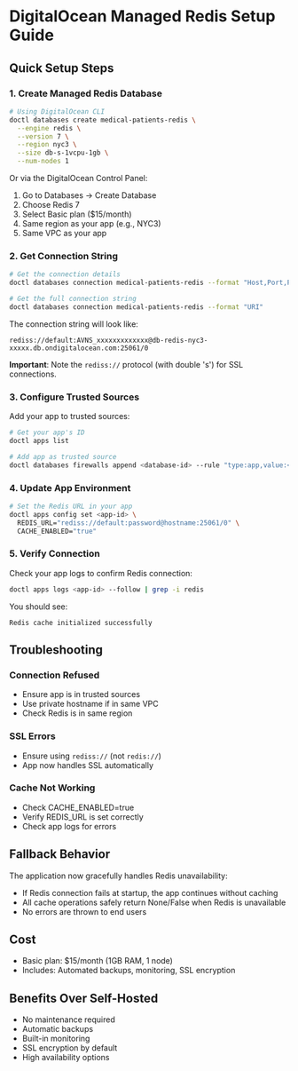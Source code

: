 # DigitalOcean Managed Redis Setup Guide

## Quick Setup Steps

### 1. Create Managed Redis Database
```bash
# Using DigitalOcean CLI
doctl databases create medical-patients-redis \
  --engine redis \
  --version 7 \
  --region nyc3 \
  --size db-s-1vcpu-1gb \
  --num-nodes 1
```

Or via the DigitalOcean Control Panel:
1. Go to Databases → Create Database
2. Choose Redis 7
3. Select Basic plan ($15/month)
4. Same region as your app (e.g., NYC3)
5. Same VPC as your app

### 2. Get Connection String
```bash
# Get the connection details
doctl databases connection medical-patients-redis --format "Host,Port,Password,SSL"

# Get the full connection string
doctl databases connection medical-patients-redis --format "URI"
```

The connection string will look like:
```
rediss://default:AVNS_xxxxxxxxxxxxx@db-redis-nyc3-xxxxx.db.ondigitalocean.com:25061/0
```

**Important**: Note the `rediss://` protocol (with double 's') for SSL connections.

### 3. Configure Trusted Sources
Add your app to trusted sources:
```bash
# Get your app's ID
doctl apps list

# Add app as trusted source
doctl databases firewalls append <database-id> --rule "type:app,value:<app-id>"
```

### 4. Update App Environment
```bash
# Set the Redis URL in your app
doctl apps config set <app-id> \
  REDIS_URL="rediss://default:password@hostname:25061/0" \
  CACHE_ENABLED="true"
```

### 5. Verify Connection
Check your app logs to confirm Redis connection:
```bash
doctl apps logs <app-id> --follow | grep -i redis
```

You should see:
```
Redis cache initialized successfully
```

## Troubleshooting

### Connection Refused
- Ensure app is in trusted sources
- Use private hostname if in same VPC
- Check Redis is in same region

### SSL Errors
- Ensure using `rediss://` (not `redis://`)
- App now handles SSL automatically

### Cache Not Working
- Check CACHE_ENABLED=true
- Verify REDIS_URL is set correctly
- Check app logs for errors

## Fallback Behavior

The application now gracefully handles Redis unavailability:
- If Redis connection fails at startup, the app continues without caching
- All cache operations safely return None/False when Redis is unavailable
- No errors are thrown to end users

## Cost
- Basic plan: $15/month (1GB RAM, 1 node)
- Includes: Automated backups, monitoring, SSL encryption

## Benefits Over Self-Hosted
- No maintenance required
- Automatic backups
- Built-in monitoring
- SSL encryption by default
- High availability options